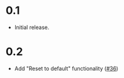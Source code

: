 # 0.1

- Initial release.

# 0.2

- Add "Reset to default" functionality ([#36](https://github.com/JoeSSS/calabash-launcher/pull/36))

